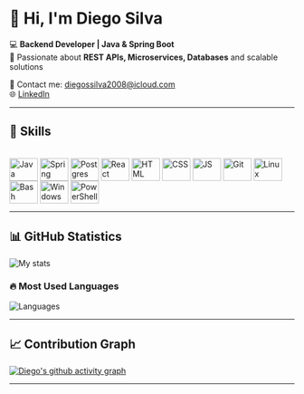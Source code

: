 # 👋 Hi, I'm Diego Silva  

💻 **Backend Developer | Java & Spring Boot**  
🚀 Passionate about **REST APIs, Microservices, Databases** and scalable solutions  

📧 Contact me: [diegossilva2008@icloud.com](mailto:diegossilva2008@icloud.com)  
🌐 [LinkedIn](https://www.linkedin.com/in/diego-silva-3514401a4/)  

---

## 🚀 Skills
<div style="display: inline_block"><br>
  <img align="center" alt="Java" height="40" width="50" src="https://cdn.jsdelivr.net/gh/devicons/devicon/icons/java/java-original.svg">
  <img align="center" alt="Spring" height="40" width="50" src="https://cdn.jsdelivr.net/gh/devicons/devicon/icons/spring/spring-original.svg">
  <img align="center" alt="Postgres" height="40" width="50" src="https://cdn.jsdelivr.net/gh/devicons/devicon/icons/postgresql/postgresql-original.svg">
  <img align="center" alt="React" height="40" width="50" src="https://cdn.jsdelivr.net/gh/devicons/devicon/icons/react/react-original.svg">
  <img align="center" alt="HTML" height="40" width="50" src="https://cdn.jsdelivr.net/gh/devicons/devicon/icons/html5/html5-original.svg">
  <img align="center" alt="CSS" height="40" width="50" src="https://cdn.jsdelivr.net/gh/devicons/devicon/icons/css3/css3-original.svg">
  <img align="center" alt="JS" height="40" width="50" src="https://cdn.jsdelivr.net/gh/devicons/devicon/icons/javascript/javascript-original.svg">
  <img align="center" alt="Git" height="40" width="50" src="https://cdn.jsdelivr.net/gh/devicons/devicon/icons/git/git-original.svg">
  <img align="center" alt="Linux" height="40" width="50" src="https://cdn.jsdelivr.net/gh/devicons/devicon/icons/linux/linux-original.svg">
  <img align="center" alt="Bash" height="40" width="50" src="https://cdn.jsdelivr.net/gh/devicons/devicon/icons/bash/bash-original.svg">
  <img align="center" alt="Windows CMD" height="40" width="50" src="https://cdn.jsdelivr.net/gh/devicons/devicon/icons/windows8/windows8-original.svg">
  <img align="center" alt="PowerShell" height="40" width="50" src="https://raw.githubusercontent.com/PowerShell/PowerShell/master/assets/ps_black_128.svg">
</div>

---

## 📊 GitHub Statistics

![My stats](https://github-readme-stats.vercel.app/api?username=Dizo016&show_icons=true&theme=tokyonight)

### 🔥 Most Used Languages
![Languages](https://github-readme-stats.vercel.app/api/top-langs/?username=Dizo016&layout=compact&theme=tokyonight)

---

## 📈 Contribution Graph
[![Diego's github activity graph](https://github-readme-activity-graph.vercel.app/graph?username=Dizo016&theme=tokyo-night)](https://github.com/ashutosh00710/github-readme-activity-graph)

---
